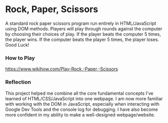 # Rock, Paper, Scissors
A standard rock paper scissors program run entirely in HTML/JavaScript using DOM methods. Players will play through rounds against the computer by choosing their choices of play. If the player beats the computer 5 times, the player wins. If the computer beats the player 5 times, the player loses. Good Luck!

### How to Play
https://www.wikihow.com/Play-Rock,-Paper,-Scissors

### Reflection
This project helped me combine all the core fundamental concepts I've learned of HTML/CSS/JavaScript into one webpage. I am now more familiar with working with the DOM in JavaScript, especially when interacting with Google Dev Tools and the console log for debugging. I have also become more confident in my ability to make a well-designed webpage/website.
